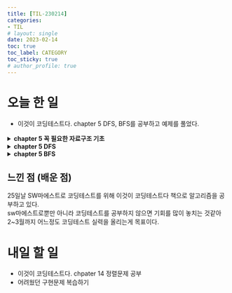 ```yaml
---
title: [TIL-230214]
categories:
- TIL
# layout: single
date: 2023-02-14
toc: true
toc_label: CATEGORY
toc_sticky: true
# author_profile: true
---
```


# 오늘 한 일

- 이것이 코딩테스트다. chapter 5 DFS, BFS를 공부하고 예제를 풀었다.
<details>
<summary><b>chapter 5 꼭 필요한 자료구조 기초</b></summary>   

```
### 탐색(Search)이란?
    
    **많은 양의 데이터 중에서 원하는 데이터를 찾는 과정**이다.
    
    대표적인 탐색 알고리즘은 DFS, BFS로 두 알고리즘의 원리를 제대로 이해해야 코딩 테스트의 탐색문제 유형을 풀 수 있다.
    
    DFS, BFS를 제대로 이해하려면 스택, 큐, 재귀 함수를 이해해야 한다.
    
    ### 자료구조(Data Structure)란?
    
    **데이터를 표현하고 관리하고 처리하기 위한 구조**이다. 그중 스택과 큐는 자료구조의 기초 개념으로 다음의 두해심적인 함수로 구성된다.
    
    - 삽입(Push): 데이터를 삽입한다.
    - 삭제(Pop): 데이터를 삭제한다.
    
    이뿐 아니라 오버플로와 언드플로를 고민해야 한다.
    
    - 오버플로: 데이터 크기가 이미 가득 차있는 상태에서 삽입 연산을 수행할 때 발생
    - 언더플로: 데이터가 없는 상태에서 삭제 연산을 수행할 때 발생
    
    ## 스택 (stack)
    
    창고 아르바이트할 때 박스를 쌓는 것처럼 **선입후출 구조 또는 후입선출 구조**라고 한다.(늦게 들어간게 빨리 빠진다.)
    
    ```java
    // 스택 생성
    Stack<Integer> stack = new Stack<>();
    
    // 5 삽입
    stack.push(5);
    stack.push(2);
    
    // 최상단 원소 2 print
    stack.peek();
    
    // 2 삭제 후 print
    stack.pop();
    ```
    
    ### 큐 (queue)
    
     큐는 대기줄로 **선입선출 구조**이다. (먼저 온 사람이 먼저 들어간다.)
    
    ```java
    Queue<Integer> q = new LinkedList<>();
    
    // 5 삽입
    q.add(5);
    q.add(2);
    
    // 최상단 원소 5 print
    q.peek();
    
    // 5 삭제 후 Print
    q.remove();
    ```
    
    ### 재귀 함수 (Recursive Function)
    
    재귀 함수는 **자기 자신을 다시 호출하는 함수**이다.
    
    ```java
    public static void recursiveFunction(int i) {
            // 100번째 호출을 했을 때 종료되도록 종료 조건 명시
            if (i == 100) return;
            System.out.println(i + "번째 재귀 함수에서 " + (i + 1) + "번째 재귀함수를 호출합니다.");
            recursiveFunction(i + 1);
            System.out.println(i + "번째 재귀 함수를 종료합니다.");
    }
    ```
    
    종료 조건이 명시된 함수이다. 
    
    위 함수를 실행하면 100번째까지 재귀함수를 호출하고 이후 99번째부터 함수를 종료하는 걸 볼 수 있다.
    
<p align = "center"><img src='/../assets/images/posts/2023-02-14/1.png' width="600"/></p>
    
     이는 선입후출구조로 재귀함수는 내부적으로 스택 자료구조와 동일하다는 것을 의미한다. 
    
    ### 그래프
    
    그래프는 크게 2가지 방식으로 표현할 수 있다.
    
    - 인접 행렬(Adjacency Matrix): 2차원 배열로 그래프의 연결 관계를 표현한 방식
    - 인접 리스트(Adjacenc List): 리스트로 그래프의 연결 관계를 표현하는 방식
```
</details>   

<details>
<summary><b>chapter 5 DFS</b></summary>

```
### DFS (Depth-First Search)
    
    DFS: 깊이 우선 탐색이라고 하며, 그래프에서 깊은 부분을 우선적으로 탐색하는 알고리즘이다.
    
    **DFS의 구체적인 동작 과정**
    
    1. 탐색 시작 노드를 스택에 삽입하고 방문 처리 한다.
    2. 스택의 최상단 노드에 방문하지 않은 인접 노드가 있으면 그 인접 노드를 스택에 넣고 방문 처리 한다. 방문하지 않은 인접 노드가 없으면 스택에서 최상단 노드를 꺼낸다.
    3. 2번의 과정을 더 이상 수행할 수 없을 때까지 반복한다.
    
    DFS 예시
    
    ```java
    public class DFS {
        public static boolean[] visited = new boolean[9];
        public static ArrayList<ArrayList<Integer>> graph = new ArrayList<ArrayList<Integer>>();
    
        public static void dfs(int x) {
            visited[x] = true;
            System.out.println(x + " ");
            for (int i = 0; i < graph.get(x).size(); i++) {
                int y = graph.get(x).get(i);
                if (!visited[y]) dfs(y);
            }
        }
    }
    ```
    
    - DFS는 스택 자료구조에 기초한다는 점에서 구현이 간단하다.
    - 스택을 쓰지 않아도 되고 탐색을 수행함에 있어 시간 복잡도가 O(N)이 소요된다.
    - 실제 구현은 재귀 함수로하여 매우 간결하게 구현한다.
```
</details>
    
<details>
<summary><b>chapter 5 BFS</b></summary>

```
 ## BFS(Breadth First Search)
    
    BFS 알고리즘은 **너비 우선 탐색**이며, 가까운 노드부터 탐색하는 알고리즘이다.
    
    DFS는 최대한 멀리 있는 노드를 우선으로 하지만 BFS는 반대로 가까운 노드부터 탐색한다.
    
    선입선출 방식인 큐 자료구조를 이용한다. 
    
    BFS알고리즘의 동작 방식
    
    1. 탐색 시작 노드를 큐에 삽입하고 방문 처리한다.
    2. 큐에서 노드를 꺼내 해당 노드의 인접 노드 중에서 방문하지 않은 노드를 모두 큐에 삽입하고 방문 처리한다.
    3. 2번의 과정을 더 이상 수행할 수 없을 때까지 반복한다.
    
    ```java
    public static boolean[] visited = new boolean[9];
        public static ArrayList<ArrayList<Integer>> graph = new ArrayList<ArrayList<Integer>>();
        public static void bfs(int start) {
            Queue<Integer> q = new LinkedList<>();
            q.offer(start);
    
            visited[start] = true;
    
            while(!q.isEmpty()) {
    
                int x = q.poll();
                System.out.printf(x + " ");
    
                for(int i = 0; i < graph.get(x).size(); i++) {
                    int y = graph.get(x).get(i);
                    if(!visited[y]) {
                        q.offer(y);
                        visited[y] = true;
                    }
                }
            }
        }
    ```
    
    - BFS는 큐 자료구조에 기초한다는 점에서 구현이 간단하다.
    - 탐색을 수행함에 있어 시간 복잡도가 O(N)이 소요된다.
    - 일반적인 경우 수행 시간은 DFS보다 좋은 편이다.

```
</details>


## 느낀 점 (배운 점)

25일날 SW마에스트로 코딩테스트를 위해 이것이 코딩테스트다 책으로 알고리즘을 공부하고 있다.    
sw마에스트로뿐만 아니라 코딩테스트를 공부하지 않으면 기회를 많이 놓치는 것같아 2~3월까지 어느정도 코딩테스트 실력을 올리는게 목표이다.   


# 내일 할 일

- 이것이 코딩테스트다. chpater 14 정렬문제 공부   
- 어려웠던 구현문제 복습하기   
